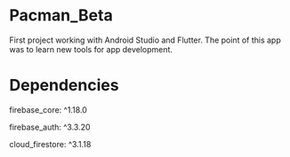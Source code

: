 # Pacman_Beta

First project working with Android Studio and Flutter. The point of this app was to learn new tools for app development. 

# Dependencies

  firebase_core: ^1.18.0
  
  firebase_auth: ^3.3.20
  
  cloud_firestore: ^3.1.18
